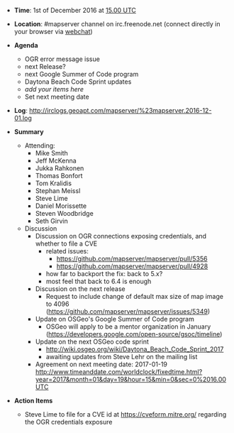 * **Time**: 1st of December 2016 at [15.00 UTC](http://www.timeanddate.com/worldclock/fixedtime.html?year=2016&month=12&day=01&hour=15&min=0&sec=0%2016.00UTC)
* **Location**: #mapserver channel on irc.freenode.net (connect directly in your browser via [webchat](https://webchat.freenode.net/?channels=mapserver))
* **Agenda**
    * OGR error message issue
    * next Release?
    * next Google Summer of Code program
    * Daytona Beach Code Sprint updates
    * *add your items here*
    * Set next meeting date

* **Log**: http://irclogs.geoapt.com/mapserver/%23mapserver.2016-12-01.log

* **Summary**
  * Attending:
    * Mike Smith
    * Jeff McKenna
    * Jukka Rahkonen
    * Thomas Bonfort
    * Tom Kralidis
    * Stephan Meissl
    * Steve Lime
    * Daniel Morissette
    * Steven Woodbridge
    * Seth Girvin
  * Discussion
    * Discussion on OGR connections exposing credentials, and whether to file a CVE
      * related issues:
        * https://github.com/mapserver/mapserver/pull/5356
        * https://github.com/mapserver/mapserver/pull/4928
      * how far to backport the fix: back to 5.x?
      * most feel that back to 6.4 is enough
    * Discussion on the next release
      * Request to include change of default max size of map image to 4096 (https://github.com/mapserver/mapserver/issues/5349) 
    * Update on OSGeo's Google Summer of Code program
      * OSGeo will apply to be a mentor organization in January (https://developers.google.com/open-source/gsoc/timeline)
    * Update on the next OSGeo code sprint
      * http://wiki.osgeo.org/wiki/Daytona_Beach_Code_Sprint_2017
      * awaiting updates from Steve Lehr on the mailing list
    * Agreement on next meeting date: 2017-01-19 http://www.timeanddate.com/worldclock/fixedtime.html?year=2017&month=01&day=19&hour=15&min=0&sec=0%2016.00UTC

* **Action Items**
  * Steve Lime to file for a CVE id at https://cveform.mitre.org/ regarding the OGR credentials exposure